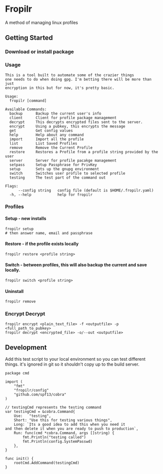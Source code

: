 # Fropilr

A method of managing linux profiles


## Getting Started 



### Download or install package



### Usage

~~~
This is a tool built to automate some of the crazier things
one needs to do when doing gpg. I'm betting there will be more than just
encryption in this but for now, it's pretty basic.

Usage:
  fropilr [command]

Available Commands:
  backup      Backup the current user's info
  client      Client for profile package management
  decrypt     This decrypts encrypted files sent to the server.
  encrypt     Using a pubkey, this encrypts the message
  get         Get config values
  help        Help about any command
  import      Import all the profile
  list        List Saved Profiles
  remove      Remove the Current Profile
  restore     Restores a Profile from a profile string provided by the user
  server      Server for profile pacakge management
  setpass     Setup Passphrase for PrivKey
  setup       Sets up the gnupg environment
  switch      Switches user profile to selected profile
  testing     The test part of the command out

Flags:
      --config string   config file (default is $HOME/.fropilr.yaml)
  -h, --help            help for fropilr
~~~


### Profiles

####  Setup - new installs

```
fropilr setup
# then answer name, email and passphrase
```

#### Restore - if the profile exists locally

```
fropilr restore <profile string>
```

#### Switch - between profiles, this will also backup the current and save locally.

```
fropilr switch <profile string>
```

#### Uninstall

```
fropilr remove
```

### Encrypt Decrypt

```
fropilr encrypt <plain_text_file> -f <outputfile> -p <full_path_to_pubkey>
fropilr decrypt <encrypted_file> -o/--out <outputfile>
```


## Development

Add this test script to your local environment so you can test different things.
it's ignored in git so it shouldn't copy up to the build server.

```
package cmd

import (
	"fmt"
	"fropilr/config"
	"github.com/spf13/cobra"
)

// testingCmd represents the testing command
var testingCmd = &cobra.Command{
	Use:   "testing",
	Short: "Use this for testing various things",
	Long: `Its a good idea to add this when you need it
and then delete it when you are ready to push to production`,
	Run: func(cmd *cobra.Command, args []string) {
		fmt.Println("testing called")
		fmt.Println(config.SystemPasswd)
	},
}

func init() {
	rootCmd.AddCommand(testingCmd)
}
```

